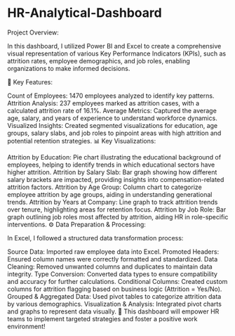 # HR-Analytical-Dashboard
 Project Overview:

In this dashboard, I utilized Power BI and Excel to create a comprehensive visual representation of various Key Performance Indicators (KPIs), such as attrition rates, employee demographics, and job roles, enabling organizations to make informed decisions.

💼 Key Features:

Count of Employees: 1470 employees analyzed to identify key patterns.
Attrition Analysis: 237 employees marked as attrition cases, with a calculated attrition rate of 16.1%.
Average Metrics: Captured the average age, salary, and years of experience to understand workforce dynamics.
Visualized Insights: Created segmented visualizations for education, age groups, salary slabs, and job roles to pinpoint areas with high attrition and potential retention strategies.
📊 Key Visualizations:

Attrition by Education: Pie chart illustrating the educational background of employees, helping to identify trends in which educational sectors have higher attrition.
Attrition by Salary Slab: Bar graph showing how different salary brackets are impacted, providing insights into compensation-related attrition factors.
Attrition by Age Group: Column chart to categorize employee attrition by age groups, aiding in understanding generational trends.
Attrition by Years at Company: Line graph to track attrition trends over tenure, highlighting areas for retention focus.
Attrition by Job Role: Bar graph outlining job roles most affected by attrition, aiding HR in role-specific interventions.
⚙️ Data Preparation & Processing:

In Excel, I followed a structured data transformation process:

Source Data: Imported raw employee data into Excel.
Promoted Headers: Ensured column names were correctly formatted and standardized.
Data Cleaning: Removed unwanted columns and duplicates to maintain data integrity.
Type Conversion: Converted data types to ensure compatibility and accuracy for further calculations.
Conditional Columns: Created custom columns for attrition flagging based on business logic (Attrition = Yes/No).
Grouped & Aggregated Data: Used pivot tables to categorize attrition data by various demographics.
Visualization & Analysis: Integrated pivot charts and graphs to represent data visually.
🔧 This dashboard will empower HR teams to implement targeted strategies and foster a positive work environment! 
